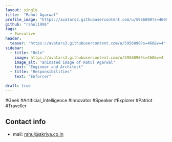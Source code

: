 ```yaml
---
layout: single
title:  "Rahul Agarwal"
profile_image: "https://avatars3.githubusercontent.com/u/5956890?s=460&v=4"
github: "rahul1996"
tags: 
  - Executive
header:
  teaser: "https://avatars3.githubusercontent.com/u/5956890?s=460&v=4"
sidebar:
  - title: "Role"
    image: https://avatars3.githubusercontent.com/u/5956890?s=460&v=4
    image_alt: "animated image of Rahul Agarwal"
    text: "Engineer and Architect"
  - title: "Responsibilities"
    text: "Enforcer"

draft: true
---
```

#Geek #Artificial_Intelligence #Innovator #Speaker #Explorer #Patriot #Traveller

## Contact info
* mail: rahul@akriya.co.in
